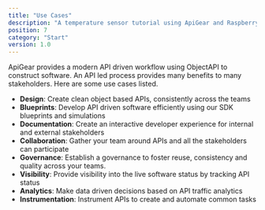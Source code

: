 ```yaml
---
title: "Use Cases"
description: "A temperature sensor tutorial using ApiGear and Raspberry Pi"
position: 7
category: "Start"
version: 1.0
---
```


ApiGear provides a modern API driven workflow using ObjectAPI to construct software. An API led process provides many benefits to many stakeholders. Here are some use cases listed.


- **Design**: Create clean object based APIs, consistently across the teams
- **Blueprints**: Develop API driven software efficiently using our SDK blueprints and simulations
- **Documentation**: Create an interactive developer experience for internal and external stakeholders
- **Collaboration**: Gather your team around APIs and all the stakeholders can participate
- **Governance**: Establish a governance to foster reuse, consistency and quality across your teams.
- **Visibility**: Provide visibility into the live software status by tracking API status
- **Analytics**: Make data driven decisions based on API traffic analytics
- **Instrumentation**: Instrument APIs to create and automate common tasks

